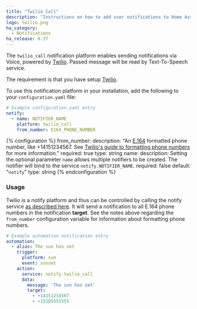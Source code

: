 ```yaml
---
title: "Twilio Call"
description: "Instructions on how to add user notifications to Home Assistant."
logo: twilio.png
ha_category:
  - Notifications
ha_release: 0.37
---
```


The `twilio_call` notification platform enables sending notifications via Voice, powered by [Twilio](https://twilio.com).
Passed message will be read by Text-To-Speech service.

The requirement is that you have setup [Twilio](/components/twilio/).

To use this notification platform in your installation, add the following to your `configuration.yaml` file:

```yaml
# Example configuration.yaml entry
notify:
  - name: NOTIFIER_NAME
    platform: twilio_call
    from_number: E164_PHONE_NUMBER
```

{% configuration %}
from_number:
  description: "An [E.164](https://en.wikipedia.org/wiki/E.164) formatted phone number, like +14151234567. See [Twilio's guide to formatting phone numbers](https://www.twilio.com/help/faq/phone-numbers/how-do-i-format-phone-numbers-to-work-internationally) for more information."
  required: true
  type: string
name:
  description: Setting the optional parameter `name` allows multiple notifiers to be created. The notifier will bind to the service `notify.NOTIFIER_NAME`.
  required: false
  default: "`notify`"
  type: string
{% endconfiguration %}

### Usage

Twilio is a notify platform and thus can be controlled by calling the notify service [as described here](/components/notify/). It will send a notification to all E.164 phone numbers in the notification **target**. See the notes above regarding the `from_number` configuration variable for information about formatting phone numbers.

```yaml
# Example automation notification entry
automation:
  - alias: The sun has set
    trigger:
      platform: sun
      event: sunset
    action:
      service: notify.twilio_call
      data:
        message: 'The sun has set'
        target:
          - +14151234567
          - +15105555555
```

